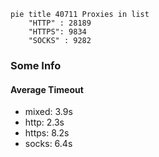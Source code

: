 
```mermaid
pie title 40711 Proxies in list
    "HTTP" : 28189
    "HTTPS": 9834
    "SOCKS" : 9282
```

### Some Info
#### Average Timeout

- mixed: 3.9s
- http: 2.3s
- https: 8.2s
- socks: 6.4s